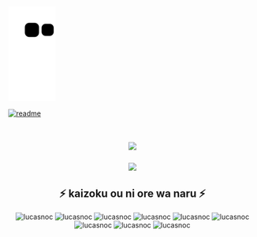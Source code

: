 ![Snake animation](https://github.com/lucasnoc/lucasnoc/blob/output/github-contribution-grid-snake.svg)

[![readme](https://github-readme-stats.vercel.app/api/pin/?username=lucasnoc&repo=lucasnoc&theme=react)](https://github.com/lucasnoc/lucasnoc)

<div align="center">
  <h1>
    <img src="https://readme-typing-svg.herokuapp.com/?font=Righteous&size=35&center=true&vCenter=true&width=500&height=70&duration=4000&lines=Olá!+👋;+me+chamo+Lucas!;+Meu+apelido+é+Noc;" />
  </h1>

  <div>
    <a href="https://github.com/lucasnoc">
      <img height="170em" src="https://github-readme-stats.vercel.app/api?username=Lucasnoc&show_icons=true&theme=tokyonight&include_all_commits=true&count_private=true" />
    </a>
  </div>

  <h2>⚡ kaizoku ou ni ore wa naru ⚡</h2>

  <div>
    <img height="120px" alt="lucasnoc" src="https://media.tenor.com/kGe0A0NBA8kAAAAi/one-piece-pixel.webm">
    <img height="120px" alt="lucasnoc" src="https://media.tenor.com/O8gy1gagVDoAAAAi/one-piece-pixel.webm">
    <img height="120px" alt="lucasnoc" src="https://media.tenor.com/mROQee8R0YMAAAAj/one-piece-pixel.webm">
    <img height="120px" alt="lucasnoc" src="https://media.tenor.com/cuF6gzpHkssAAAAj/one-piece-pixel.webm">
    <img height="120px" alt="lucasnoc" src="https://media.tenor.com/3WUYR2Iq8YQAAAAj/one-piece-pixel.webm">
    <img height="120px" alt="lucasnoc" src="https://media.tenor.com/u3Qr_vUH0uUAAAAj/one-piece-pixel.webm">
    <img height="120px" alt="lucasnoc" src="https://media.tenor.com/fnL58ka5djoAAAAj/one-piece-pixel.webm">
    <img height="120px" alt="lucasnoc" src="https://media.tenor.com/QNJQboOc-iQAAAAj/one-piece-pixel.webm">
    <img height="120px" alt="lucasnoc" src="https://media.tenor.com/dbkEr5d13RcAAAAj/one-piece-pixel.webm">
  </div>
</div>

